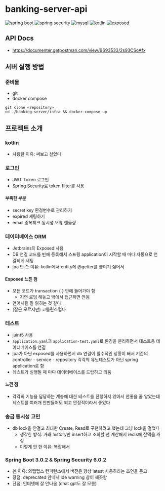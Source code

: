 # banking-server-api

![spring boot](https://img.shields.io/badge/Spring_Boot-3.0.2-6DB33F?logo=spring-boot)
![spring security](https://img.shields.io/badge/Spring_Security-6.0.2-6DB33F?logo=spring-security)
![mysql](https://img.shields.io/badge/MySQL-8.0.31-4479A1?logo=mysql&logoColor=white)
![kotlin](https://img.shields.io/badge/Kotlin-1.8.11-7F52FF?logo=kotlin&logoColor=7F52FF)
![exposed](https://img.shields.io/badge/Exposed-0.41.1-000000?logo=jetbrains&logoColor=white)

## API Docs

- https://documenter.getpostman.com/view/9693533/2s93CSoAfx

## 서버 실행 방법

### 준비물

- git
- docker compose

```
git clone <repository>
cd ./banking-server/infra && docker-compose up
```

## 프로젝트 소개

### kotlin

- 사용한 이유: 써보고 싶었다

### 로그인

- JWT Token 로그인
- Spring Security로 token filter를 사용

#### 부족한 부분

- secret key 환경변수로 관리하기
- expired 세팅하기
- email 중복체크 동시성 오류 핸들링

### 데이터베이스 ORM

- Jetbrains의 Exposed 사용
- DB 연결 코드를 빈에 등록해서 스프링 application이 시작할 때 마다 자동으로 연결되게 세팅
- jpa 안 쓴 이유: kotlin에서 entity에 @getter를 붙이기 싫어서

#### Exposed 느낀 점

- 모든 코드가 transaction { } 안에 들어가야 함
  - 지연 로딩 해놓고 밖에서 접근하면 안됨
- 언어처럼 잘 읽히는 것 같다
- (잘은 모르지만) 코틀린스럽다

### 테스트

- juint5 사용
- `application.yaml`과 `application-test.yaml`로 환경을 분리하면서 테스트용 데이터베이스를 연결
- jpa가 아닌 exposed를 사용하면서 db 연결이 필수적인 상황이 돼서 기존의 controller - service - repository 각각의 유닛테스트가 아닌 spring application로 함
- 테스트가 실행될 때 마다 데이터베이스를 드랍하고 띄움

#### 느낀 점

- 각각의 기능을 담당하는 계층에 대한 테스트를 진행하지 않아서 안좋을 줄 알았는데 테스트를 여러개 안만들어도 되고 안정적이라서 좋았다

### 송금 동시성 고민

- db lock을 안걸고 최대한 Create, Read로 구현하려고 했는데 그냥 lock을 걸었다
  - 생각한 방식: 거래 history만 insert하고 조회할 땐 계산해서 redis에 잔액을 캐싱
  - 이렇게 안 한 이유: 복잡해서

### Spring Boot 3.0.2 & Spring Security 6.0.2

- 쓴 이유: 와탭랩스 컨퍼런스에서 버전은 항상 latest 사용하라는 조언을 듣고
- 장점: deprecated 안떠서 ide warning 창이 깨끗함
- 단점: 인터넷에 잘 안나옴 (chat gpt도 잘 모름)


